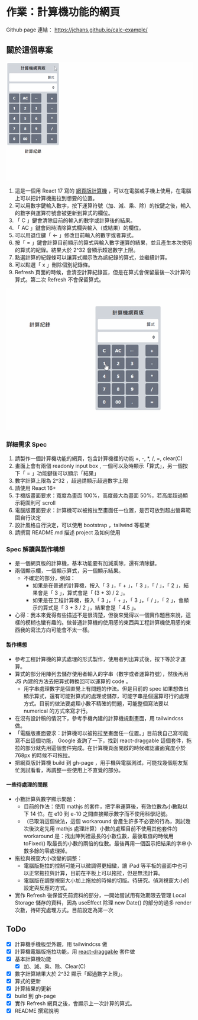 # 作業：計算機功能的網頁

Github page 連結： https://jchans.github.io/calc-example/

## 關於這個專案

![PC畫面中的拖拉 demo ](demo_pc_draggable.gif)

1. 這是一個用 React 17 寫的 [網頁版計算機](https://jchans.github.io/calc-example/) ，可以在電腦或手機上使用，在電腦上可以把計算機拖拉到想要的位置。
2. 可以用數字鍵輸入數字，按下運算符號（加、減、乘、除）的按鍵之後，輸入的數字與運算符號會被更新到算式的欄位。
3. 「 C 」鍵會清除目前的輸入的數字或計算後的結果。
4. 「 AC 」鍵會同時清除算式欄與輸入（或結果）的欄位。
5. 可以用退位鍵「 ← 」修改目前輸入的數字或者算式。
6. 按「 = 」鍵會計算目前顯示的算式與輸入數字運算的結果，並且產生本次使用的算式的紀錄。結果大於 2^32 會顯示超過數字上限。
7. 點選計算的紀錄條可以讓算式顯示改為該紀錄的算式，並繼續計算。
8. 可以點選「 x 」刪除個別紀錄條。
9. Refresh 頁面的時候，會清空計算紀錄區，但是在算式會保留最後一次計算的算式。第二次 Refresh 不會保留算式。

![PC畫面中的編輯紀錄 demo ](demo_pc_edit.gif)

### 詳細需求 Spec

1. 請製作一個計算機功能的網頁，包含計算機裡的功能 +, -, \*, /, =, clear(C)
2. 畫面上會有兩個 readonly input box , 一個可以及時顯示「算式」，另一個按下「 = 」功能鍵後可以顯示「結果」
3. 數字計算上限為 2^32 ，超過請顯示超過數字上限
4. 請使用 React 16+
5. 手機版畫面要求：寬度為畫面 100%，高度最大為畫面 50%，若高度超過顯示範圍則可 scroll
6. 電腦版畫面要求：計算機可以被拖拉至畫面任一位置，是否可放到超出螢幕範圍自行決定
7. 設計風格自行決定，可以使用 bootstrap ，tailwind 等框架
8. 請撰寫 README.md 描述 project 及如何使用

### Spec 解讀與製作構想

- 是一個網頁版的計算機，基本功能要有加減乘除，還有清除鍵。
- 兩個顯示欄，一個顯示算式，另一個顯示結果。
  - 不確定的部分，例如：
    - 如果是在普通的計算機，按入「 3 」，「 + 」，「 3 」，「 / 」，「 2 」，結果會是「 3 」，算式會是「 (3 + 3) / 2 」。
    - 如果是在工程計算機，按入「 3 」，「 + 」，「 3 」，「 / 」，「 2 」，會顯示的算式是「 3 + 3 / 2 」，結果會是「 4.5 」。
- 心得：我本來覺得有些描述不是很清楚，但後來覺得以一個實作題目來說，這樣的模糊也蠻有趣的。做普通計算機的使用感的東西與工程計算機使用感的東西我的寫法方向可能會不太一樣。

#### 製作構想

- 參考工程計算機的算式處理的形式製作，使用者列出算式後，按下等於才運算。
- 算式的部分用陣列去儲存使用者輸入的字串（數字或者運算符號），然後再用 JS 內建的方法去把算式轉換回可以運算的 code 。
  - 用字串處理數字是個直覺上有問題的作法。但是目前的 spec 如果想做出顯示算式，還有可能對算式的處理或儲存，可能字串是個還算可行的處理方式。目前的做法要處理小數不精確的問題，可能整個寫法要以 numerical 的方式來寫才行。
- 在沒有設計稿的情況下，參考手機內建的計算機規劃畫面，用 tailwindcss 做。
- 「電腦版畫面要求：計算機可以被拖拉至畫面任一位置。」目前我自己寫可能寫不出這個功能， Google 查詢了一下，找到 react-draggable 這個套件，拖拉的部分就先用這個套件完成。在計算機頁面開啟的時候確認畫面寬度小於 768px 的時候不可拖拉。
- 把網頁版計算機 build 到 gh-page ，用手機與電腦測試，可能找幾個朋友幫忙測試看看，再調整一些使用上不直覺的部分。

#### 一些待處理的問題

- 小數計算與數字顯示問題：
  - 目前的作法：使用 mathjs 的套件，把字串運算後，有效位數為小數點以下 14 位。在 e10 到 e-10 之間直接顯示數字而不使用科學記號。
  - （已取消這個做法，這個 workaround 會產生許多不必要的行為，測試幾次後決定先用 mathjs 處理計算）小數的處理目前不使用其他套件的 workaround 是：找出陣列裡最長的小數位數，最後取值的時候用 toFixed() 取最長的小數的兩倍的位數。最後再用一個函示把結果的字串小數多餘的零處理掉。
- 拖拉與視窗大小改變的調整：
  - 電腦版拖拉的控制可能可以微調得更細緻，讓 iPad 等平板的畫面中也可以正常拖拉與計算，目前在平板上可以拖拉，但是無法計算。
  - 電腦版在調整視窗大小加上拖拉的時候的切版。待研究。偵測視窗大小的設定與反應的方式。
- 實作 Refresh 後保留先前資料的部分，一開始嘗試用有效期限去管理 Local Storage 儲存的資料，因為 useEffect 除理 new Date() 的部分的過多 render 次數，待研究處理方式。目前設定為第一次

## ToDo

- [x] 計算機手機版型外觀，用 tailwindcss 做
- [x] 計算機電腦版拖拉功能，用 [react-draggable](https://www.npmjs.com/package/react-draggable) 套件做
- [x] 基本計算機功能
  - [x] 加、減、乘、除、Clear(C)
- [x] 數字計算結果大於 2^32 顯示「超過數字上限」。
- [x] 算式的更新
- [x] 計算結果的更新
- [x] build 到 gh-page
- [x] 實作 Refresh 網頁之後，會顯示上一次計算的算式。
- [x] README 撰寫說明
